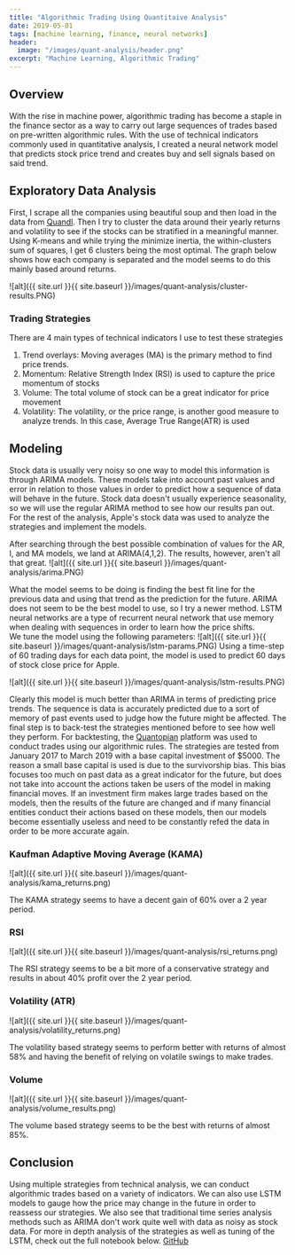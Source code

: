 ```yaml
---
title: "Algorithmic Trading Using Quantitaive Analysis"
date: 2019-05-01
tags: [machine learning, finance, neural networks]
header:
  image: "/images/quant-analysis/header.png"
excerpt: "Machine Learning, Algorithmic Trading"
---
```

## Overview

With the rise in machine power, algorithmic trading has become a staple in the finance sector as a way to carry out large sequences of trades based on pre-written algorithmic rules.
With the use of technical indicators commonly used in quantitative analysis, I created a neural network model that predicts stock price trend and creates buy and sell signals
based on said trend.

## Exploratory Data Analysis

First, I scrape all the companies using beautiful soup and then load in the data from [Quandl](https://www.quandl.com/). Then I try to cluster the data around their yearly returns and volatility to see if the stocks can be stratified in a meaningful manner.
Using K-means and while trying the minimize inertia, the within-clusters sum of squares, I get
6 clusters being the most optimal. The graph below shows how each company is separated and the model seems to do this mainly based around returns.

![alt]({{ site.url }}{{ site.baseurl }}/images/quant-analysis/cluster-results.PNG)

### Trading Strategies

There are 4 main types of technical indicators I use to test these strategies

1. Trend overlays: Moving averages (MA) is the primary method to find price trends.
2. Momentum: Relative Strength Index (RSI) is used to capture the  price momentum of stocks
3. Volume: The total volume of stock can be a great indicator for price movement
4. Volatility: The volatility, or the price range, is another good measure to analyze trends. In this case, Average True Range(ATR) is used

## Modeling

Stock data is usually very noisy so one way to model this information is through ARIMA models. These models take into account past values and error in relation to those values in order to predict how a sequence of data will behave in the future. Stock data doesn't usually experience seasonality, so we will use the regular ARIMA method to see how our results pan out. For the rest of the analysis, Apple's stock data was used to analyze the strategies and implement the models.

After searching through the best possible combination of values for the AR, I, and MA models, we land at ARIMA(4,1,2). The results, however, aren't all that great.
![alt]({{ site.url }}{{ site.baseurl }}/images/quant-analysis/arima.PNG)

What the model seems to be doing is finding the best fit line for the previous data and using that trend as the prediction for the future. ARIMA does not seem to be the best model to use, so I try a newer method. LSTM neural networks are a type of recurrent neural network that use memory when dealing with sequences in order to learn how the price shifts.  
We tune the model using the following parameters:
![alt]({{ site.url }}{{ site.baseurl }}/images/quant-analysis/lstm-params.PNG)
Using a time-step of 60 trading days for each data point, the model is used to predict 60 days of stock close price for Apple.

![alt]({{ site.url }}{{ site.baseurl }}/images/quant-analysis/lstm-results.PNG)

Clearly this model is much better than ARIMA in terms of predicting price trends. The sequence is data is accurately predicted due to a sort of memory of past events used to judge how the future might be affected.
The final step is to back-test the strategies mentioned before to see how well they perform. For backtesting, the [Quantopian](https://www.quantopian.com/) platform was used to conduct trades using our algorithmic rules. The strategies are tested from January 2017 to March 2019 with a base capital investment of $5000. The reason a small base capital is used is due to the survivorship bias. This bias focuses too much on past data as a great indicator for the future, but does not take into account the actions taken be users of the model in making financial moves. If an investment firm makes large trades based on the models, then the results of the future are changed and if many financial entities conduct their actions based on these models, then our models become essentially useless and need to be constantly refed the data in order to be more accurate again.

### Kaufman Adaptive Moving Average (KAMA)

![alt]({{ site.url }}{{ site.baseurl }}/images/quant-analysis/kama_returns.png)

The KAMA strategy seems to have a decent gain of 60% over a 2 year period.

### RSI

![alt]({{ site.url }}{{ site.baseurl }}/images/quant-analysis/rsi_returns.png)

The RSI strategy seems to be a bit more of a conservative strategy and results in about 40% profit over the 2 year period.

### Volatility (ATR)

![alt]({{ site.url }}{{ site.baseurl }}/images/quant-analysis/volatility_returns.png)

The volatility based strategy seems to perform better with returns of almost 58% and having the benefit of relying on volatile swings to make trades.

### Volume

![alt]({{ site.url }}{{ site.baseurl }}/images/quant-analysis/volume_results.png)

The volume based strategy seems to be the best with returns of almost 85%.

## Conclusion

Using multiple strategies from technical analysis, we can conduct algorithmic trades based on a variety of indicators. We can also use LSTM models to gauge how the price may change in the future in order to reassess our strategies. We also see that traditional time series analysis methods such as ARIMA don't work quite well with data as noisy as stock data. For more in depth analysis of the strategies as well as tuning of the LSTM, check out the full notebook below.
[GitHub](https://github.com/sohaibk321/quant_analysis_stocks)

